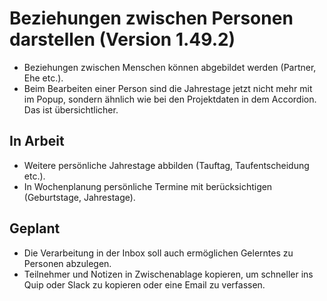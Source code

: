 # Beziehungen zwischen Personen darstellen (Version 1.49.2)

- Beziehungen zwischen Menschen können abgebildet werden (Partner, Ehe etc.).
- Beim Bearbeiten einer Person sind die Jahrestage jetzt nicht mehr mit im Popup, sondern ähnlich wie bei den Projektdaten in dem Accordion. Das ist übersichtlicher.

## In Arbeit

- Weitere persönliche Jahrestage abbilden (Tauftag, Taufentscheidung etc.).
- In Wochenplanung persönliche Termine mit berücksichtigen (Geburtstage, Jahrestage).

## Geplant

- Die Verarbeitung in der Inbox soll auch ermöglichen Gelerntes zu Personen abzulegen.
- Teilnehmer und Notizen in Zwischenablage kopieren, um schneller ins Quip oder Slack zu kopieren oder eine Email zu verfassen.
